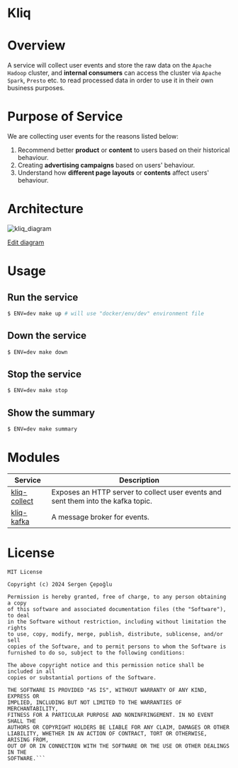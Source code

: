 # Kliq

# Overview
A service will collect user events and store the raw data on the 
```Apache Hadoop``` cluster, and **internal consumers** can access the cluster via
```Apache Spark```, ```Presto``` etc. to read processed data in order to use
it in their own business purposes.

# Purpose of Service
We are collecting user events for the reasons listed below:

1. Recommend better **product** or **content** to users based on their 
historical behaviour.
2. Creating **advertising campaigns** based on users' behaviour.
3. Understand how **different page layouts** or **contents** affect users'
behaviour.

# Architecture
![kliq_diagram](/docs/resources/kliq-diagram.png)

[Edit diagram](/docs/kliq-diagram.mmd)

# Usage

## Run the service
```sh
$ ENV=dev make up # will use "docker/env/dev" environment file
```

## Down the service
```sh
$ ENV=dev make down 
```

## Stop the service
```sh
$ ENV=dev make stop
```

## Show the summary
```sh
$ ENV=dev make summary
```

# Modules
| Service                               | Description                                                                       |                                             
| ------------------------------------- | ----------------------------------------------------------------------------------|
| [kliq-collect](/docs/kliq-collect.md) | Exposes an HTTP server to collect user events and sent them into the kafka topic. |
| [kliq-kafka](/docs/kliq-kafka.md)     | A message broker for events.                                                      |


# License
```
MIT License

Copyright (c) 2024 Sergen Çepoğlu

Permission is hereby granted, free of charge, to any person obtaining a copy
of this software and associated documentation files (the "Software"), to deal
in the Software without restriction, including without limitation the rights
to use, copy, modify, merge, publish, distribute, sublicense, and/or sell
copies of the Software, and to permit persons to whom the Software is
furnished to do so, subject to the following conditions:

The above copyright notice and this permission notice shall be included in all
copies or substantial portions of the Software.

THE SOFTWARE IS PROVIDED "AS IS", WITHOUT WARRANTY OF ANY KIND, EXPRESS OR
IMPLIED, INCLUDING BUT NOT LIMITED TO THE WARRANTIES OF MERCHANTABILITY,
FITNESS FOR A PARTICULAR PURPOSE AND NONINFRINGEMENT. IN NO EVENT SHALL THE
AUTHORS OR COPYRIGHT HOLDERS BE LIABLE FOR ANY CLAIM, DAMAGES OR OTHER
LIABILITY, WHETHER IN AN ACTION OF CONTRACT, TORT OR OTHERWISE, ARISING FROM,
OUT OF OR IN CONNECTION WITH THE SOFTWARE OR THE USE OR OTHER DEALINGS IN THE
SOFTWARE.```
